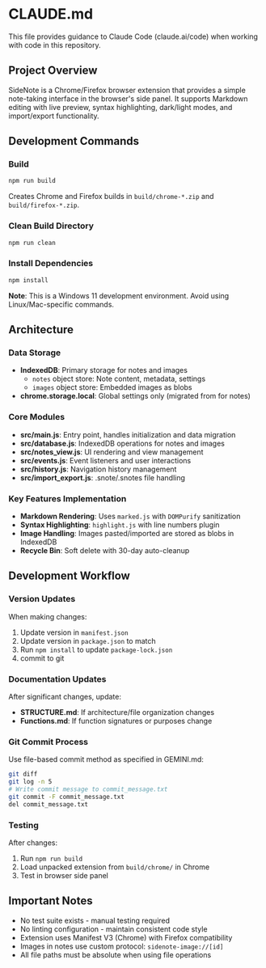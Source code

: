 # CLAUDE.md

This file provides guidance to Claude Code (claude.ai/code) when working with code in this repository.

## Project Overview

SideNote is a Chrome/Firefox browser extension that provides a simple note-taking interface in the browser's side panel. It supports Markdown editing with live preview, syntax highlighting, dark/light modes, and import/export functionality.

## Development Commands

### Build
```bash
npm run build
```
Creates Chrome and Firefox builds in `build/chrome-*.zip` and `build/firefox-*.zip`.

### Clean Build Directory
```bash
npm run clean
```

### Install Dependencies
```bash
npm install
```

**Note**: This is a Windows 11 development environment. Avoid using Linux/Mac-specific commands.

## Architecture

### Data Storage
- **IndexedDB**: Primary storage for notes and images
  - `notes` object store: Note content, metadata, settings
  - `images` object store: Embedded images as blobs
- **chrome.storage.local**: Global settings only (migrated from for notes)

### Core Modules
- **src/main.js**: Entry point, handles initialization and data migration
- **src/database.js**: IndexedDB operations for notes and images
- **src/notes_view.js**: UI rendering and view management
- **src/events.js**: Event listeners and user interactions
- **src/history.js**: Navigation history management
- **src/import_export.js**: .snote/.snotes file handling

### Key Features Implementation
- **Markdown Rendering**: Uses `marked.js` with `DOMPurify` sanitization
- **Syntax Highlighting**: `highlight.js` with line numbers plugin
- **Image Handling**: Images pasted/imported are stored as blobs in IndexedDB
- **Recycle Bin**: Soft delete with 30-day auto-cleanup

## Development Workflow

### Version Updates
When making changes:
1. Update version in `manifest.json`
2. Update version in `package.json` to match
3. Run `npm install` to update `package-lock.json`
4. commit to git

### Documentation Updates
After significant changes, update:
- **STRUCTURE.md**: If architecture/file organization changes
- **Functions.md**: If function signatures or purposes change

### Git Commit Process
Use file-based commit method as specified in GEMINI.md:
```bash
git diff
git log -n 5
# Write commit message to commit_message.txt
git commit -F commit_message.txt
del commit_message.txt
```

### Testing
After changes:
1. Run `npm run build`
2. Load unpacked extension from `build/chrome/` in Chrome
3. Test in browser side panel

## Important Notes

- No test suite exists - manual testing required
- No linting configuration - maintain consistent code style
- Extension uses Manifest V3 (Chrome) with Firefox compatibility
- Images in notes use custom protocol: `sidenote-image://[id]`
- All file paths must be absolute when using file operations